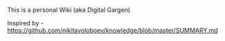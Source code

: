 This is a personal Wiki (aka Digital Gargen)

Inspired by - https://github.com/nikitavoloboev/knowledge/blob/master/SUMMARY.md